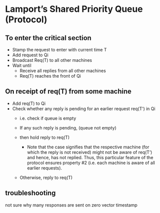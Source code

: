 # Lamport’s Shared Priority Queue (Protocol)

## To enter the critical section
- Stamp the request to enter with current time T
- Add request to Qi
- Broadcast Req(T) to all other machines
- Wait until
    - Receive all replies from all other machines
    - Req(T) reaches the front of Qi

## On receipt of req(T) from some machine
- Add req(T) to Qi
- Check whether any reply is pending for an earlier request req(T’) in Qi
    - i.e. check if queue is empty
    - If any such reply is pending, (queue not empty)
    - then hold reply to req(T)

        - Note that the case signifies that the respective machine (for which the reply is not received) might not be aware of req(T’) and hence, has not replied. Thus, this particular feature of the protocol ensures property #2 (i.e. each machine is aware of all earlier requests). 
    - Otherwise, reply to req(T)

## troubleshooting

not sure why many responses are sent on zero vector timestamp 